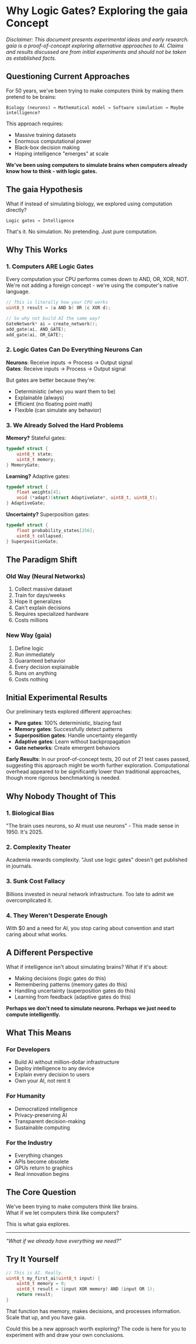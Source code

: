 # Why Logic Gates? Exploring the gaia Concept

*Disclaimer: This document presents experimental ideas and early research. gaia is a proof-of-concept exploring alternative approaches to AI. Claims and results discussed are from initial experiments and should not be taken as established facts.*

## Questioning Current Approaches

For 50 years, we've been trying to make computers think by making them pretend to be brains:

```
Biology (neurons) → Mathematical model → Software simulation → Maybe intelligence?
```

This approach requires:
- Massive training datasets
- Enormous computational power
- Black-box decision making
- Hoping intelligence "emerges" at scale

**We've been using computers to simulate brains when computers already know how to think - with logic gates.**

## The gaia Hypothesis

What if instead of simulating biology, we explored using computation directly?

```
Logic gates → Intelligence
```

That's it. No simulation. No pretending. Just pure computation.

## Why This Works

### 1. Computers ARE Logic Gates

Every computation your CPU performs comes down to AND, OR, XOR, NOT. We're not adding a foreign concept - we're using the computer's native language.

```c
// This is literally how your CPU works
uint8_t result = (a AND b) OR (c XOR d);

// So why not build AI the same way?
GateNetwork* ai = create_network();
add_gate(ai, AND_GATE);
add_gate(ai, OR_GATE);
```

### 2. Logic Gates Can Do Everything Neurons Can

**Neurons**: Receive inputs → Process → Output signal  
**Gates**: Receive inputs → Process → Output signal

But gates are better because they're:
- Deterministic (when you want them to be)
- Explainable (always)
- Efficient (no floating point math)
- Flexible (can simulate any behavior)

### 3. We Already Solved the Hard Problems

**Memory?** Stateful gates:
```c
typedef struct {
    uint8_t state;
    uint8_t memory;
} MemoryGate;
```

**Learning?** Adaptive gates:
```c
typedef struct {
    float weights[4];
    void (*adapt)(struct AdaptiveGate*, uint8_t, uint8_t);
} AdaptiveGate;
```

**Uncertainty?** Superposition gates:
```c
typedef struct {
    float probability_states[256];
    uint8_t collapsed;
} SuperpositionGate;
```

## The Paradigm Shift

### Old Way (Neural Networks)
1. Collect massive dataset
2. Train for days/weeks
3. Hope it generalizes
4. Can't explain decisions
5. Requires specialized hardware
6. Costs millions

### New Way (gaia)
1. Define logic
2. Run immediately
3. Guaranteed behavior
4. Every decision explainable
5. Runs on anything
6. Costs nothing

## Initial Experimental Results

Our preliminary tests explored different approaches:
- **Pure gates**: 100% deterministic, blazing fast
- **Memory gates**: Successfully detect patterns
- **Superposition gates**: Handle uncertainty elegantly
- **Adaptive gates**: Learn without backpropagation
- **Gate networks**: Create emergent behaviors

**Early Results**: In our proof-of-concept tests, 20 out of 21 test cases passed, suggesting this approach might be worth further exploration. Computational overhead appeared to be significantly lower than traditional approaches, though more rigorous benchmarking is needed.

## Why Nobody Thought of This

### 1. Biological Bias
"The brain uses neurons, so AI must use neurons" - This made sense in 1950. It's 2025.

### 2. Complexity Theater  
Academia rewards complexity. "Just use logic gates" doesn't get published in journals.

### 3. Sunk Cost Fallacy
Billions invested in neural network infrastructure. Too late to admit we overcomplicated it.

### 4. They Weren't Desperate Enough
With $0 and a need for AI, you stop caring about convention and start caring about what works.

## A Different Perspective

What if intelligence isn't about simulating brains? What if it's about:
- Making decisions (logic gates do this)
- Remembering patterns (memory gates do this)
- Handling uncertainty (superposition gates do this)
- Learning from feedback (adaptive gates do this)

**Perhaps we don't need to simulate neurons. Perhaps we just need to compute intelligently.**

## What This Means

### For Developers
- Build AI without million-dollar infrastructure
- Deploy intelligence to any device
- Explain every decision to users
- Own your AI, not rent it

### For Humanity
- Democratized intelligence
- Privacy-preserving AI
- Transparent decision-making
- Sustainable computing

### For the Industry
- Everything changes
- APIs become obsolete
- GPUs return to graphics
- Real innovation begins

## The Core Question

We've been trying to make computers think like brains.  
What if we let computers think like computers?

This is what gaia explores.

---

*"What if we already have everything we need?"*

## Try It Yourself

```c
// This is AI. Really.
uint8_t my_first_ai(uint8_t input) {
    uint8_t memory = 0;
    uint8_t result = (input XOR memory) AND (input OR 1);
    return result;
}
```

That function has memory, makes decisions, and processes information. Scale that up, and you have gaia.

Could this be a new approach worth exploring? The code is here for you to experiment with and draw your own conclusions.